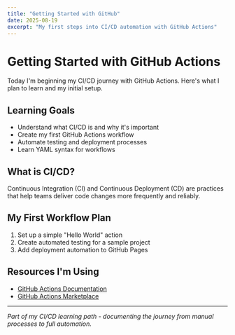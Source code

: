 ```yaml
---
title: "Getting Started with GitHub"
date: 2025-08-19
excerpt: "My first steps into CI/CD automation with GitHub Actions"
---
```


# Getting Started with GitHub Actions

Today I'm beginning my CI/CD journey with GitHub Actions. Here's what I plan to learn and my initial setup.

## Learning Goals
- Understand what CI/CD is and why it's important
- Create my first GitHub Actions workflow
- Automate testing and deployment processes
- Learn YAML syntax for workflows

## What is CI/CD?
Continuous Integration (CI) and Continuous Deployment (CD) are practices that help teams deliver code changes more frequently and reliably.

## My First Workflow Plan
1. Set up a simple "Hello World" action
2. Create automated testing for a sample project
3. Add deployment automation to GitHub Pages

## Resources I'm Using
- [GitHub Actions Documentation](https://docs.github.com/en/actions)
- [GitHub Actions Marketplace](https://github.com/marketplace?type=actions)

---
*Part of my CI/CD learning path - documenting the journey from manual processes to full automation.*
